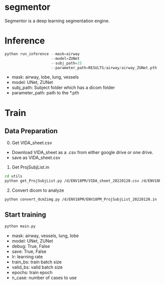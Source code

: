 # segmentor
Segmentor is a deep learning segmentation engine.


# Inference

```python
python run_inference --mask=airway
                     --model=ZUNet
                     --subj_path=25 
                     --parameter_path=RESULTS/airway/airway_ZUNet.pth
```
- mask: airway, lobe, lung, vessels
- model: UNet, ZUNet
- subj_path: Subject folder which has a dicom folder
- parameter_path: path to the *.pth


# Train
## Data Preparation
0. Get VIDA_sheet.csv
- Download VIDA_sheet as a .csv from either google drive or one drive. 
- save as VIDA_sheet.csv

1. Get ProjSubjList.in
```bash
cd utils
python get_ProjSubjList.py /d/ENV18PM/VIDA_sheet_20220120.csv /d/ENV18PM/ENV18PM_ProjSubjList_20220120.in /d/ENV18PM/ImageData
```

2. Convert dicom to analyze
```bash
python convert_dcm2img.py /d/ENV18PM/ENV18PM_ProjSubjList_20220120.in
```

## Start training
```python
python main.py
```
- mask: airway, vessels, lung, lobe
- model: UNet, ZUNet
- debug: True, False
- save: True, False
- lr: learning rate
- train_bs: train batch size
- valid_bs: valid batch size
- epochs: train epoch
- n_case: number of cases to use

